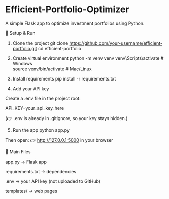 # Efficient-Portfolio-Optimizer
A simple Flask app to optimize investment portfolios using Python.

🚀 Setup & Run
1. Clone the project
git clone https://github.com/your-username/efficient-portfolio.git
cd efficient-portfolio

2. Create virtual environment
python -m venv venv
venv\Scripts\activate     # Windows  
source venv/bin/activate  # Mac/Linux

3. Install requirements
pip install -r requirements.txt

4. Add your API key

Create a .env file in the project root:

API_KEY=your_api_key_here


(👉 .env is already in .gitignore, so your key stays hidden.)

5. Run the app
python app.py


Then open:
👉 http://127.0.0.1:5000 in your browser

📂 Main Files

app.py → Flask app

requirements.txt → dependencies

.env → your API key (not uploaded to GitHub)

templates/ → web pages
